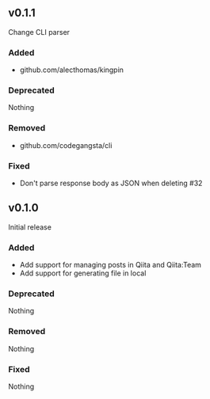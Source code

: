 ## v0.1.1

Change CLI parser

### Added

- github.com/alecthomas/kingpin

### Deprecated

Nothing

### Removed

- github.com/codegangsta/cli

### Fixed

- Don't parse response body as JSON when deleting #32

## v0.1.0

Initial release

### Added

- Add support for managing posts in Qiita and Qiita:Team
- Add support for generating file in local

### Deprecated

Nothing

### Removed

Nothing

### Fixed

Nothing
